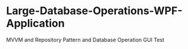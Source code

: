 # Large-Database-Operations-WPF-Application
MVVM and Repository Pattern and Database Operation GUI Test
